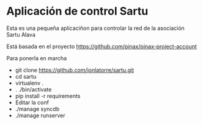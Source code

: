 Aplicación de control Sartu
=====================


Esta es una pequeña aplicaciñon para controlar la red de la asociación Sartu Alava

Está basada en el proyecto https://github.com/pinax/pinax-project-account

Para ponerla en marcha
 * git clone https://github.com/jonlatorre/sartu.git
 * cd sartu
 * virtualenv .
 * . ./bin/activate
 * pip install -r requirements
 * Editar la conf
 * ./manage syncdb
 * ./manage runserver
